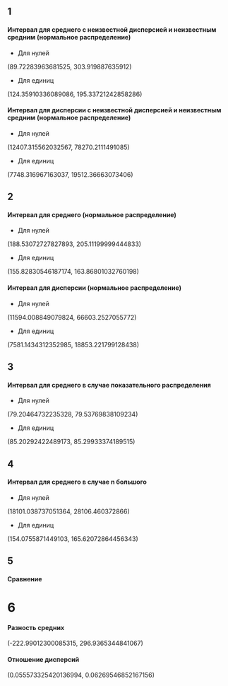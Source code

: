 ## 1
#### Интервал для среднего с неизвестной дисперсией и неизвестным средним (нормальное распределение)
* Для нулей

(89.72283963681525, 303.919887635912)

* Для единиц

(124.35910336089086, 195.33721242858286)

#### Интервал для дисперсии с неизвестной дисперсией и неизвестным средним (нормальное распределение)

* Для нулей

(12407.315562032567, 78270.2111491085)

* Для единиц

(7748.316967163037, 19512.36663073406)

## 2
#### Интервал для среднего (нормальное распределение)

* Для нулей

(188.53072727827893, 205.11199999444833)

* Для единиц

(155.82830546187174, 163.86801032760198)

#### Интервал для дисперсии (нормальное распределение)

* Для нулей

(11594.008849079824, 66603.2527055772)

* Для единиц

(7581.1434312352985, 18853.221799128438)


## 3
#### Интервал для среднего в случае показательного распределения

* Для нулей

(79.20464732235328, 79.53769838109234)

* Для единиц

(85.20292422489173, 85.29933374189515)

## 4
#### Интервал для среднего в случае n большого

* Для нулей

(18101.038737051364, 28106.460372866)

* Для единиц

(154.0755871449103, 165.62072864456343)


## 5
#### Сравнение

# 6
#### Разность средних

(-222.99012300085315, 296.9365344841067)

#### Отношение дисперсий

(0.055573325420136994, 0.06269546852167156)




